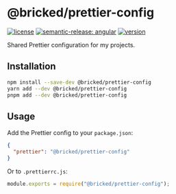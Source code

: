 # @bricked/prettier-config

[![license](https://img.shields.io/github/license/brycked/prettier-config)](LICENSE.md)
[![semantic-release: angular](https://img.shields.io/badge/semantic--release-angular-e10079?logo=semantic-release)](https://github.com/semantic-release/semantic-release)
[![version](https://img.shields.io/npm/v/@bricked/prettier-config?color=crimson&logo=npm)](https://www.npmjs.com/package/@bricked/prettier-config)

Shared Prettier configuration for my projects.

## Installation

```sh
npm install --save-dev @bricked/prettier-config
yarn add --dev @bricked/prettier-config
pnpm add --dev @bricked/prettier-config
```

## Usage

Add the Prettier config to your `package.json`:

```json
{
  "prettier": "@bricked/prettier-config"
}
```

Or to `.prettierrc.js`:

```js
module.exports = require("@bricked/prettier-config");
```

